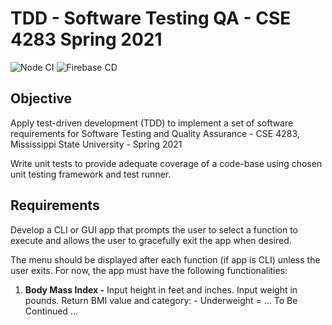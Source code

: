 # TDD - Software Testing QA - CSE 4283 Spring 2021

![Node CI](https://github.com/JustinASmith/TDD-CSE_4283-Software_QA/actions/workflows/integration.yml/badge.svg?branch=main)
![Firebase CD](https://github.com/JustinASmith/TDD-CSE_4283-Software_QA/actions/workflows/integration.yml/badge.svg?branch=main)

## Objective

Apply test-driven development (TDD) to implement a set of software requirements for Software Testing and Quality Assurance - CSE 4283, Mississippi State University - Spring 2021

Write unit tests to provide adequate coverage of a code-base using chosen unit testing framework and test runner.

## Requirements

Develop a CLI or GUI app that prompts the user to select a function to execute and allows the user to gracefully exit the app when desired.

The menu should be displayed after each function (if app is CLI) unless the user exits. For now, the app must have the following functionalities:

1. **Body Mass Index -** Input height in feet and inches. Input weight in pounds.
   Return BMI value and category: - Underweight = ... To Be Continued ...
